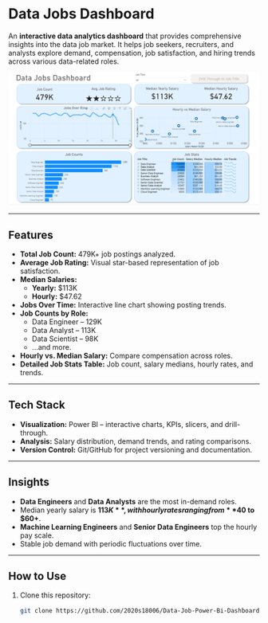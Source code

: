 # Data Jobs Dashboard

An **interactive data analytics dashboard** that provides comprehensive insights into the data job market. It helps job seekers, recruiters, and analysts explore demand, compensation, job satisfaction, and hiring trends across various data-related roles.

![Dashboard Screenshot](./dashboard_screenshot.PNG)

---

## Features

- **Total Job Count:** 479K+ job postings analyzed.
- **Average Job Rating:** Visual star-based representation of job satisfaction.
- **Median Salaries:**
  - **Yearly:** $113K
  - **Hourly:** $47.62
- **Jobs Over Time:** Interactive line chart showing posting trends.
- **Job Counts by Role:**
  - Data Engineer – 129K
  - Data Analyst – 113K
  - Data Scientist – 98K
  - ...and more.
- **Hourly vs. Median Salary:** Compare compensation across roles.
- **Detailed Job Stats Table:** Job count, salary medians, hourly rates, and trends.

---

## Tech Stack

- **Visualization:** Power BI – interactive charts, KPIs, slicers, and drill-through.
- **Analysis:** Salary distribution, demand trends, and rating comparisons.
- **Version Control:** Git/GitHub for project versioning and documentation.

---

## Insights

- **Data Engineers** and **Data Analysts** are the most in-demand roles.
- Median yearly salary is **$113K**, with hourly rates ranging from **$40 to $60+**.
- **Machine Learning Engineers** and **Senior Data Engineers** top the hourly pay scale.
- Stable job demand with periodic fluctuations over time.

---

## How to Use

1. Clone this repository:
   ```bash
   git clone https://github.com/2020s18006/Data-Job-Power-Bi-Dashboard-Project.git
